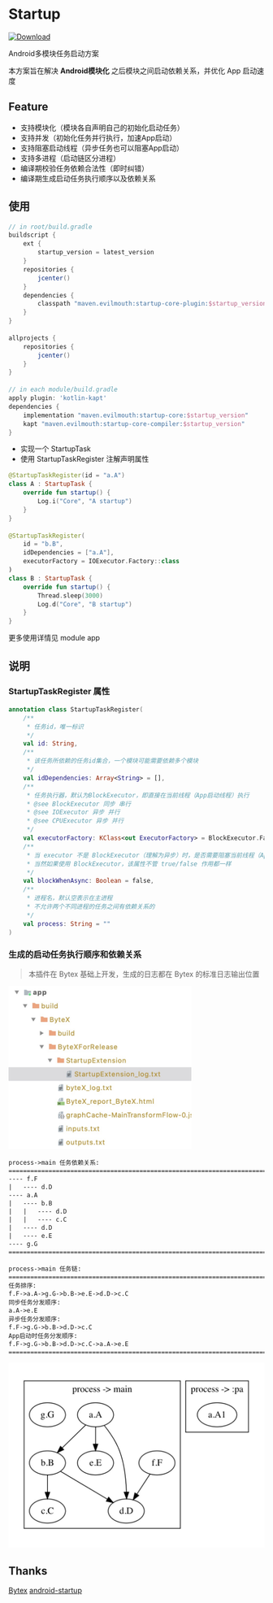 # Startup

[ ![Download](https://api.bintray.com/packages/zyhang/maven/StartupCore/images/download.svg) ](https://bintray.com/zyhang/maven/StartupCore/_latestVersion)

Android多模块任务启动方案

本方案旨在解决 **Android模块化** 之后模块之间启动依赖关系，并优化 App 启动速度

## Feature

- 支持模块化（模块各自声明自己的初始化启动任务）
- 支持并发（初始化任务并行执行，加速App启动）
- 支持阻塞启动线程（异步任务也可以阻塞App启动）
- 支持多进程（启动链区分进程）
- 编译期校验任务依赖合法性（即时纠错）
- 编译期生成启动任务执行顺序以及依赖关系

## 使用

```groovy
// in root/build.gradle
buildscript {
    ext {
        startup_version = latest_version
    }
    repositories {
        jcenter()
    }
    dependencies {
        classpath "maven.evilmouth:startup-core-plugin:$startup_version"
    }
}

allprojects {
    repositories {
        jcenter()
    }
}

// in each module/build.gradle
apply plugin: 'kotlin-kapt'
dependencies {
    implementation "maven.evilmouth:startup-core:$startup_version"
    kapt "maven.evilmouth:startup-core-compiler:$startup_version"
}
```

- 实现一个 StartupTask
- 使用 StartupTaskRegister 注解声明属性

```kotlin
@StartupTaskRegister(id = "a.A")
class A : StartupTask {
    override fun startup() {
        Log.i("Core", "A startup")
    }
}

@StartupTaskRegister(
    id = "b.B",
    idDependencies = ["a.A"],
    executorFactory = IOExecutor.Factory::class
)
class B : StartupTask {
    override fun startup() {
        Thread.sleep(3000)
        Log.d("Core", "B startup")
    }
}
```

更多使用详情见 module app

## 说明

### StartupTaskRegister 属性

```kotlin
annotation class StartupTaskRegister(
    /**
     * 任务id，唯一标识
     */
    val id: String,
    /**
     * 该任务所依赖的任务id集合，一个模块可能需要依赖多个模块
     */
    val idDependencies: Array<String> = [],
    /**
     * 任务执行器，默认为BlockExecutor，即直接在当前线程（App启动线程）执行
     * @see BlockExecutor 同步 串行
     * @see IOExecutor 异步 并行
     * @see CPUExecutor 异步 并行
     */
    val executorFactory: KClass<out ExecutorFactory> = BlockExecutor.Factory::class,
    /**
     * 当 executor 不是 BlockExecutor（理解为异步）时，是否需要阻塞当前线程（App启动线程）
     * 当然如果使用 BlockExecutor，该属性不管 true/false 作用都一样
     */
    val blockWhenAsync: Boolean = false,
    /**
     * 进程名，默认空表示在主进程
     * 不允许两个不同进程的任务之间有依赖关系的
     */
    val process: String = ""
)
```

### 生成的启动任务执行顺序和依赖关系

> 本插件在 Bytex 基础上开发，生成的日志都在 Bytex 的标准日志输出位置

<img src="./img/1603941191923.jpg" width="360"></img>

```
process->main 任务依赖关系:
=========================================================================
---- f.F
|   ---- d.D
---- a.A
|   ---- b.B
|   |   ---- d.D
|   |   ---- c.C
|   ---- d.D
|   ---- e.E
---- g.G
=========================================================================

process->main 任务链:
=========================================================================
任务排序:
f.F->a.A->g.G->b.B->e.E->d.D->c.C
同步任务分发顺序:
a.A->e.E
异步任务分发顺序:
f.F->g.G->b.B->d.D->c.C
App启动时任务分发顺序:
f.F->g.G->b.B->d.D->c.C->a.A->e.E
=========================================================================
```

<img src="./img/1603941343055.jpg"></img>

## Thanks

[Bytex](https://github.com/bytedance/ByteX)
[android-startup](https://github.com/idisfkj/android-startup)
